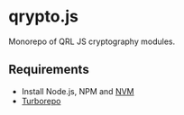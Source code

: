# qrypto.js

Monorepo of QRL JS cryptography modules.

## Requirements

- Install Node.js, NPM and [NVM](https://nvm.sh)
- [Turborepo](https://https://turbo.build/)

